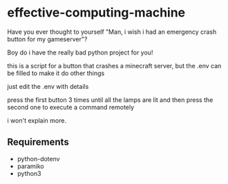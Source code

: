 # effective-computing-machine

Have you ever thought to yourself "Man, i wish i had an emergency crash button for my gameserver"?

Boy do i have the really bad python project for you!

this is a script for a button that crashes a minecraft server, but the .env can be filled to make it do other things

just edit the .env with details

press the first button 3 times until all the lamps are lit and then press the second one to execute a command remotely

i won't explain more.

## Requirements

- python-dotenv
- paramiko
- python3

